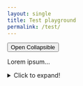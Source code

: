 ```yaml
---
layout: single
title: Test playground
permalink: /test/
---
```


<link rel="stylesheet" href="cv_stuff.css">
<script>
    var coll = document.getElementsByClassName("collapsible");
    var i;

    for (i = 0; i < coll.length; i++) {
    coll[i].addEventListener("click", function() {
        this.classList.toggle("active");
        var content = this.nextElementSibling;
        if (content.style.display === "block") {
        content.style.display = "none";
        } else {
        content.style.display = "block";
        }
    });
    }
</script>

<button type="button" class="collapsible">Open Collapsible</button>
<div class="content">
  <p>Lorem ipsum...</p>
</div>

<details>
    <summary>Click to expand!</summary>
    <p>Here is some hidden text.</p>
</details>